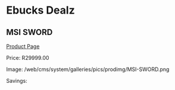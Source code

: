 
# Ebucks Dealz
## MSI SWORD
[Product Page](https://www.ebucks.com/web/shop/productSelected.do?prodId=1236714102&catId=714946558)

Price: R29999.00

Image: /web/cms/system/galleries/pics/prodimg/MSI-SWORD.png

Savings: 


	
